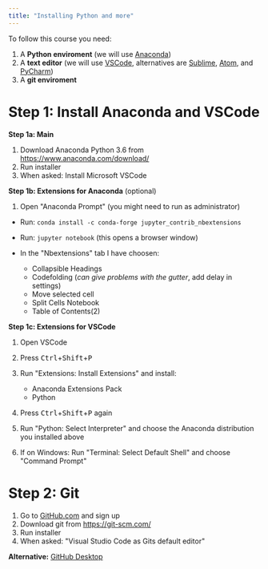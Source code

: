 ```yaml
---
title: "Installing Python and more"
---
```


To follow this course you need:

1. A **Python enviroment** (we will use [Anaconda](https://www.anaconda.com))
2. A **text editor** (we will use [VSCode](https://code.visualstudio.com/), alternatives are [Sublime](https://www.sublimetext.com/), [Atom](https://atom.io/), and [PyCharm](https://www.jetbrains.com/pycharm/))
3. A **git enviroment**

# Step 1: Install Anaconda and VSCode

**Step 1a: Main**

1. Download Anaconda Python 3.6 from <https://www.anaconda.com/download/>
2. Run installer
3. When asked: Install Microsoft VSCode

**Step 1b: Extensions for Anaconda** (optional)

1. Open "Anaconda Prompt" (you might need to run as administrator)
* Run: `conda install -c conda-forge jupyter_contrib_nbextensions`
* Run: `jupyter notebook` (this opens a browser window)
* In the "Nbextensions" tab I have choosen:

    * Collapsible Headings 
    * Codefolding (*can give problems with the gutter*, add delay in settings)
    * Move selected cell
    * Split Cells Notebook
    * Table of Contents(2)

**Step 1c: Extensions for VSCode**

1. Open VSCode
2. Press <kbd>Ctrl</kbd>+<kbd>Shift</kbd>+<kbd>P</kbd>
3. Run "Extensions: Install Extensions" and install:

    * Anaconda Extensions Pack
    * Python

4. Press <kbd>Ctrl</kbd>+<kbd>Shift</kbd>+<kbd>P</kbd> again
5. Run "Python: Select Interpreter" and choose the Anaconda distribution you installed above
6. If on Windows: Run "Terminal: Select Default Shell" and choose "Command Prompt"

# Step 2: Git

1. Go to [GitHub.com](https://github.com/) and sign up
2. Download git from https://git-scm.com/
3. Run installer
4. When asked: "Visual Studio Code as Gits default editor"

**Alternative:** [GitHub Desktop](https://desktop.github.com/)
